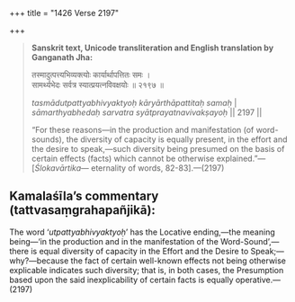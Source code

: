 +++
title = "1426 Verse 2197"

+++
> **Sanskrit text, Unicode transliteration and English translation by Ganganath Jha:** 
>
> तस्मादुत्पत्त्यभिव्यक्त्योः कार्यार्थापत्तितः समः ।  
> सामर्थ्यभेदः सर्वत्र स्यात्प्रयत्नविवक्षयोः ॥ २१९७ ॥ 
>
> *tasmādutpattyabhivyaktyoḥ kāryārthāpattitaḥ samaḥ* \|  
> *sāmarthyabhedaḥ sarvatra syātprayatnavivakṣayoḥ* \|\| 2197 \|\| 
>
> “For these reasons—in the production and manifestation (of word-sounds), the diversity of capacity is equally present, in the effort and the desire to speak,—such diversity being presumed on the basis of certain effects (facts) which cannot be otherwise explained.”—[*Ślokavārtika*— eternality of words, 82-83].—(2197)



## Kamalaśīla’s commentary (tattvasaṃgrahapañjikā):

The word ‘*utpattyabhivyaktyoḥ*’ has the Locative ending,—the meaning being—‘in the production and in the manifestation of the Word-Sound’,—there is equal diversity of capacity in the Effort and the Desire to Speak;—why?—because the fact of certain well-known effects not being otherwise explicable indicates such diversity; that is, in both cases, the Presumption based upon the said inexplicability of certain facts is equally operative.—(2197)


